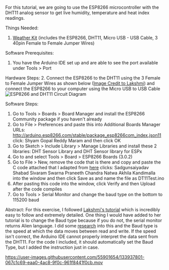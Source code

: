 For this tutorial, we are going to use the ESP8266 microcontroller with the DHT11 analog sensor to get live humidity, temperature and heat index readings.

Things Needed:
1. [Weather Kit](https://www.amazon.com/gp/product/B07GPBBY7F/ref=ppx_yo_dt_b_asin_title_o01_s00?ie=UTF8&psc=1) (includes the ESP8266, DHT11, Micro USB - USB Cable, 3 40pin Female to Female Jumper Wires)

Software Prerequisites:
1. You have the Arduino IDE set up and are able to see the port available under Tools > Port

Hardware Steps:
2. Connect the ESP8266 to the DHT11 using the 3 Female to Female Jumper Wires as shown below ([Image Credit to Lakshmi](https://techtutorialsbynainar.blogspot.com/2021/09/dht11-interfacing-with-esp8266-using.html)) and connect the ESP8266 to your computer using the Micro USB to USB Cable
![ESP8266 and DHT11 Circuit Diagram](https://user-images.githubusercontent.com/55901654/133937748-5c553ce3-4353-486d-9a78-343e2b29457e.png)

Software Steps:
1. Go to Tools > Boards > Board Manager and install the ESP8266 Community package if you haven't already
2. Go to File > Preferences and paste this into Additional Boards Manager URLs: http://arduino.esp8266.com/stable/package_esp8266com_index.json11 click: Shyam Gopal Reddy Maram and then click OK
3. Go to Sketch > Include Library > Manage Libraries and install these 2 libraries: DHT Sensor Library and DHT Sensor library for ESPx
4. Go to and select Tools > Board > ESP8266 Boards (3.0.2)
5. Go to File > New, remove the code that is there and copy and paste the C code attached that I adapted from [here](https://circuits4you.com/2019/01/25/interfacing-dht11-with-nodemcu-example/) clicks: Sadgunsaiyadav Shabad Sivaram Swarna Praneeth Chandra Natwa Akhila Kandimalla into the window and then click Save as and name the file as DT11Test.ino
6. After pasting this code into the window, click Verify and then Upload after the code compiles
7. Go to Tools > Serial Monitor and change the baud type on the bottom to 115200 baud

Abstract:
For this exercise, I followed [Lakshmi's tutorial](https://techtutorialsbynainar.blogspot.com/2021/09/dht11-interfacing-with-esp8266-using.html) which is incredibly easy to follow and extremely detailed. One thing I would have added to her tutorial is to change the Baud type because if you do not, the serial monitor returns Alien language. I did some [research](https://www.arduino.cc/en/Serial.Begin) into this and the Baud type is the speed at which the data moves between read and write. If the speed isn't correct, the Arduino IDE cannot properly interpret the data sent from the DHT11. For the code I included, it should automatically set the Baud Type, but I added the instruction just in case.

https://user-images.githubusercontent.com/55901654/133937801-067c1c69-eaa0-4ac8-9f0c-961f8441f0cb.mov

